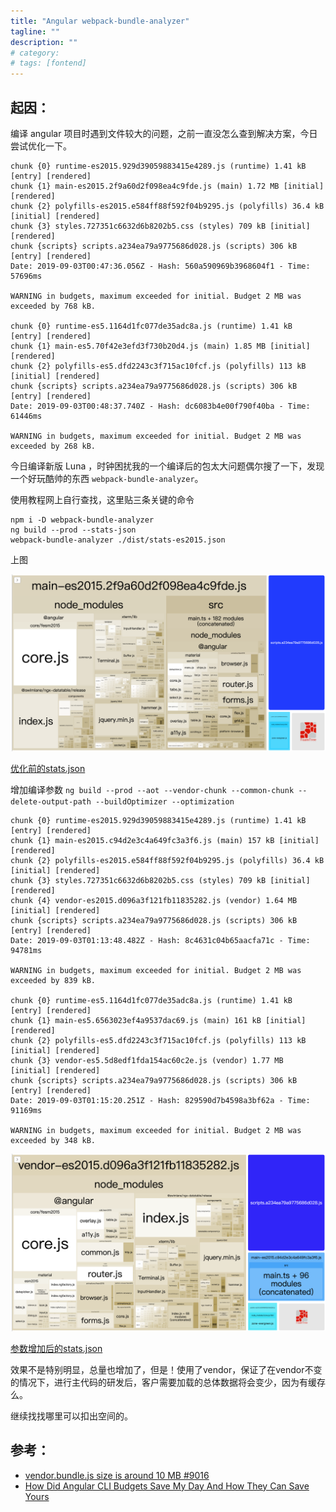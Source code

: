 ```yaml
---
title: "Angular webpack-bundle-analyzer"
tagline: ""
description: ""
# category: 
# tags: [fontend]
---
```

## 起因：
编译 angular 项目时遇到文件较大的问题，之前一直没怎么查到解决方案，今日尝试优化一下。

```
chunk {0} runtime-es2015.929d39059883415e4289.js (runtime) 1.41 kB [entry] [rendered]
chunk {1} main-es2015.2f9a60d2f098ea4c9fde.js (main) 1.72 MB [initial] [rendered]
chunk {2} polyfills-es2015.e584ff88f592f04b9295.js (polyfills) 36.4 kB [initial] [rendered]
chunk {3} styles.727351c6632d6b8202b5.css (styles) 709 kB [initial] [rendered]
chunk {scripts} scripts.a234ea79a9775686d028.js (scripts) 306 kB [entry] [rendered]
Date: 2019-09-03T00:47:36.056Z - Hash: 560a590969b3968604f1 - Time: 57696ms

WARNING in budgets, maximum exceeded for initial. Budget 2 MB was exceeded by 768 kB.
                                                                                                                                               
chunk {0} runtime-es5.1164d1fc077de35adc8a.js (runtime) 1.41 kB [entry] [rendered]
chunk {1} main-es5.70f42e3efd3f730b20d4.js (main) 1.85 MB [initial] [rendered]
chunk {2} polyfills-es5.dfd2243c3f715ac10fcf.js (polyfills) 113 kB [initial] [rendered]
chunk {scripts} scripts.a234ea79a9775686d028.js (scripts) 306 kB [entry] [rendered]
Date: 2019-09-03T00:48:37.740Z - Hash: dc6083b4e00f790f40ba - Time: 61446ms

WARNING in budgets, maximum exceeded for initial. Budget 2 MB was exceeded by 268 kB.
```


今日编译新版 Luna ，时钟困扰我的一个编译后的包太大问题偶尔搜了一下，发现一个好玩酷帅的东西 `webpack-bundle-analyzer`。

使用教程网上自行查找，这里贴三条关键的命令

```
npm i -D webpack-bundle-analyzer
ng build --prod --stats-json
webpack-bundle-analyzer ./dist/stats-es2015.json
```

上图

![优化前截图](/assets/luna/before_analysis.png)

[优化前的stats.json](/assets/luna/before_analysis.json)

增加编译参数 `ng build --prod --aot --vendor-chunk --common-chunk --delete-output-path --buildOptimizer --optimization`

```
chunk {0} runtime-es2015.929d39059883415e4289.js (runtime) 1.41 kB [entry] [rendered]
chunk {1} main-es2015.c94d2e3c4a649fc3a3f6.js (main) 157 kB [initial] [rendered]
chunk {2} polyfills-es2015.e584ff88f592f04b9295.js (polyfills) 36.4 kB [initial] [rendered]
chunk {3} styles.727351c6632d6b8202b5.css (styles) 709 kB [initial] [rendered]
chunk {4} vendor-es2015.d096a3f121fb11835282.js (vendor) 1.64 MB [initial] [rendered]
chunk {scripts} scripts.a234ea79a9775686d028.js (scripts) 306 kB [entry] [rendered]
Date: 2019-09-03T01:13:48.482Z - Hash: 8c4631c04b65aacfa71c - Time: 94781ms

WARNING in budgets, maximum exceeded for initial. Budget 2 MB was exceeded by 839 kB.
                                                                                                                                               
chunk {0} runtime-es5.1164d1fc077de35adc8a.js (runtime) 1.41 kB [entry] [rendered]
chunk {1} main-es5.6563023ef4a9537dac69.js (main) 161 kB [initial] [rendered]
chunk {2} polyfills-es5.dfd2243c3f715ac10fcf.js (polyfills) 113 kB [initial] [rendered]
chunk {3} vendor-es5.5d8edf1fda154ac60c2e.js (vendor) 1.77 MB [initial] [rendered]
chunk {scripts} scripts.a234ea79a9775686d028.js (scripts) 306 kB [entry] [rendered]
Date: 2019-09-03T01:15:20.251Z - Hash: 829590d7b4598a3bf62a - Time: 91169ms

WARNING in budgets, maximum exceeded for initial. Budget 2 MB was exceeded by 348 kB.
```

![参数增加后的截图](/assets/luna/ng-args-add.png)

[参数增加后的stats.json](/assets/luna/ng-args-add.json)

效果不是特别明显，总量也增加了，但是！使用了vendor，保证了在vendor不变的情况下，进行主代码的研发后，客户需要加载的总体数据将会变少，因为有缓存么。

继续找找哪里可以扣出空间的。





## 参考：

 - [vendor.bundle.js size is around 10 MB #9016](https://github.com/angular/angular-cli/issues/9016)
 - [How Did Angular CLI Budgets Save My Day And How They Can Save Yours](https://medium.com/dailyjs/how-did-angular-cli-budgets-save-my-day-and-how-they-can-save-yours-300d534aae7a)
